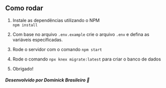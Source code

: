 ## Como rodar
1. Instale as dependências utilizando o NPM  
```npm install```  

2. Com base no arquivo ```.env.example``` crie o arquivo ```.env``` e defina as variáveis especificadas.  

3. Rode o servidor com o comando ```npm start```

4. Rode o comando ```npx knex migrate:latest``` para criar o banco de dados

5. Obrigado!

##### *Desenvolvido por Dominick Brasileiro* 💎